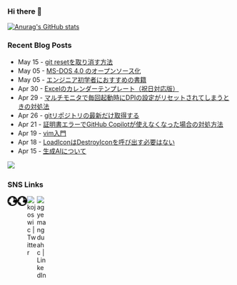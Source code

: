 ### Hi there 👋

[![Anurag's GitHub stats](https://github-readme-stats.vercel.app/api?username=kenjinote)](https://github.com/anuraghazra/github-readme-stats)


### Recent Blog Posts
<!-- feed start -->
- May 15 - [git resetを取り消す方法](https://kenji.blog/posts/git-reset%E3%82%92%E5%8F%96%E3%82%8A%E6%B6%88%E3%81%99%E6%96%B9%E6%B3%95/)
- May 05 - [MS-DOS 4.0 のオープンソース化](https://kenji.blog/posts/ms-dos-4.0-%E3%81%AE%E3%82%AA%E3%83%BC%E3%83%97%E3%83%B3%E3%82%BD%E3%83%BC%E3%82%B9%E5%8C%96/)
- May 05 - [エンジニア初学者におすすめの書籍](https://kenji.blog/posts/%E3%82%A8%E3%83%B3%E3%82%B8%E3%83%8B%E3%82%A2%E5%88%9D%E5%AD%A6%E8%80%85%E3%81%AB%E3%81%8A%E3%81%99%E3%81%99%E3%82%81%E3%81%AE%E6%9B%B8%E7%B1%8D/)
- Apr 30 - [Excelのカレンダーテンプレート（祝日対応版）](https://kenji.blog/posts/excel%E3%81%AE%E3%82%AB%E3%83%AC%E3%83%B3%E3%83%80%E3%83%BC%E3%83%86%E3%83%B3%E3%83%97%E3%83%AC%E3%83%BC%E3%83%88%E4%BC%91%E6%97%A5%E5%AF%BE%E5%BF%9C%E7%89%88/)
- Apr 29 - [マルチモニタで毎回起動時にDPIの設定がリセットされてしまうときの対処法](https://kenji.blog/posts/%E3%83%9E%E3%83%AB%E3%83%81%E3%83%A2%E3%83%8B%E3%82%BF%E3%81%A7%E6%AF%8E%E5%9B%9E%E8%B5%B7%E5%8B%95%E6%99%82%E3%81%ABdpi%E3%81%AE%E8%A8%AD%E5%AE%9A%E3%81%8C%E3%83%AA%E3%82%BB%E3%83%83%E3%83%88%E3%81%95%E3%82%8C%E3%81%A6%E3%81%97%E3%81%BE%E3%81%86%E3%81%A8%E3%81%8D%E3%81%AE%E5%AF%BE%E5%87%A6%E6%B3%95/)
- Apr 26 - [gitリポジトリの最新だけ取得する](https://kenji.blog/posts/git%E3%83%AA%E3%83%9D%E3%82%B8%E3%83%88%E3%83%AA%E3%81%AE%E6%9C%80%E6%96%B0%E3%81%A0%E3%81%91%E5%8F%96%E5%BE%97%E3%81%99%E3%82%8B/)
- Apr 21 - [証明書エラーでGitHub Copilotが使えなくなった場合の対処方法](https://kenji.blog/posts/%E8%A8%BC%E6%98%8E%E6%9B%B8%E3%82%A8%E3%83%A9%E3%83%BC%E3%81%A7github-copilot%E3%81%8C%E4%BD%BF%E3%81%88%E3%81%AA%E3%81%8F%E3%81%AA%E3%81%A3%E3%81%9F%E5%A0%B4%E5%90%88%E3%81%AE%E5%AF%BE%E5%87%A6%E6%96%B9%E6%B3%95/)
- Apr 19 - [vim入門](https://kenji.blog/posts/vim%E5%85%A5%E9%96%80/)
- Apr 18 - [LoadIconはDestroyIconを呼び出す必要はない](https://kenji.blog/posts/loadicon%E3%81%AFdestroyicon%E3%82%92%E5%91%BC%E3%81%B3%E5%87%BA%E3%81%99%E5%BF%85%E8%A6%81%E3%81%AF%E3%81%AA%E3%81%84/)
- Apr 15 - [生成AIについて](https://kenji.blog/posts/%E7%94%9F%E6%88%90ai%E3%81%AB%E3%81%A4%E3%81%84%E3%81%A6/)
<!-- feed end -->

<!-- GitHub Profile Views Counter -->
![](https://komarev.com/ghpvc/?username=kenjinote)

<!-- SNS Links -->
### SNS Links
[<img align="left" alt="codewithkojo.com" width="22px" src="https://raw.githubusercontent.com/iconic/open-iconic/master/svg/globe.svg" />][website1]
[<img align="left" alt="codewithkojo.com" width="22px" src="https://raw.githubusercontent.com/iconic/open-iconic/master/svg/globe.svg" />][website2]
[<img align="left" alt="kojoswic | Twitter" width="22px" src="https://cdn.jsdelivr.net/npm/simple-icons@v3/icons/twitter.svg" />][twitter]
[<img align="left" alt="agyemangduahc | LinkedIn" width="22px" src="https://cdn.jsdelivr.net/npm/simple-icons@v3/icons/linkedin.svg" />][linkedin]

[website1]: https://hack.jp
[website2]: https://kenji.blog
[twitter]: https://twitter.com/kenjinote
[linkedin]: https://www.linkedin.com/in/kenjinote/

<!--
**kenjinote/kenjinote** is a ✨ _special_ ✨ repository because its `README.md` (this file) appears on your GitHub profile.

Here are some ideas to get you started:

- 🔭 I’m currently working on ...
- 🌱 I’m currently learning ...
- 👯 I’m looking to collaborate on ...
- 🤔 I’m looking for help with ...
- 💬 Ask me about ...
- 📫 How to reach me: ...
- 😄 Pronouns: ...
- ⚡ Fun fact: ...
-->
